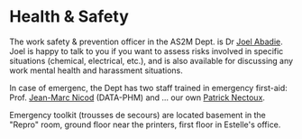 # Health & Safety

The work safety & prevention officer in the AS2M Dept. is Dr [Joel Abadie](https://www.femto-st.fr/fr/personnel-femto/joelabadie). Joel is happy to talk to you if you want to assess risks involved in specific situations (chemical, electrical, etc.), and is also available for discussing any work mental health and harassment situations. 

In case of emergenc, the Dept has two staff trained in emergency first-aid: Prof. [Jean-Marc Nicod](https://www.femto-st.fr/en/femto-people/jmnicod) (DATA-PHM) and ... our own [Patrick Nectoux](https://www.femto-st.fr/fr/personnel-femto/patricknectoux). 

Emergency toolkit (trousses de secours) are located basement in the "Repro" room, ground floor near the printers, first floor in Estelle's office.  





